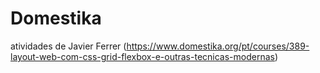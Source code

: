 # Domestika
atividades de Javier Ferrer (https://www.domestika.org/pt/courses/389-layout-web-com-css-grid-flexbox-e-outras-tecnicas-modernas)
